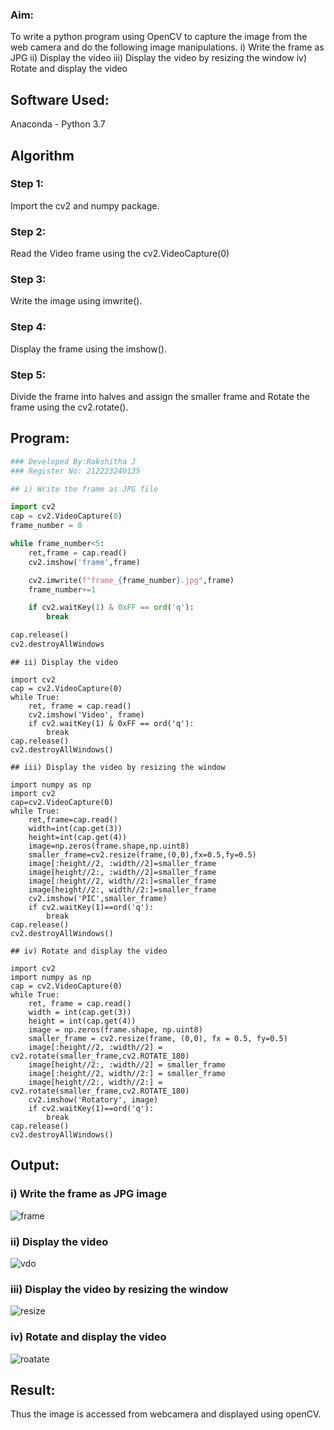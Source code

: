 
### Aim:
To write a python program using OpenCV to capture the image from the web camera and do the following image manipulations.
i) Write the frame as JPG 
ii) Display the video 
iii) Display the video by resizing the window
iv) Rotate and display the video

## Software Used:
Anaconda - Python 3.7
## Algorithm
### Step 1:
Import the cv2 and numpy package.

### Step 2:
Read the Video frame using the cv2.VideoCapture(0)

### Step 3:
Write the image using imwrite().

### Step 4:
Display the frame using the imshow().

### Step 5:
Divide the frame into halves and assign the smaller frame and Rotate the frame using the cv2.rotate().

## Program:
``` Python
### Developed By:Rakshitha J
### Register No: 212223240135

## i) Write the frame as JPG file

import cv2
cap = cv2.VideoCapture(0)
frame_number = 0

while frame_number<5:
    ret,frame = cap.read()
    cv2.imshow('frame',frame)

    cv2.imwrite(f"frame_{frame_number}.jpg",frame)
    frame_number+=1

    if cv2.waitKey(1) & 0xFF == ord('q'):
        break

cap.release()
cv2.destroyAllWindows

```
```
## ii) Display the video

import cv2
cap = cv2.VideoCapture(0)
while True:
    ret, frame = cap.read()
    cv2.imshow('Video', frame)
    if cv2.waitKey(1) & 0xFF == ord('q'):
        break
cap.release()
cv2.destroyAllWindows()
```

```
## iii) Display the video by resizing the window

import numpy as np
import cv2
cap=cv2.VideoCapture(0)
while True:
    ret,frame=cap.read()
    width=int(cap.get(3))
    height=int(cap.get(4))
    image=np.zeros(frame.shape,np.uint8)
    smaller_frame=cv2.resize(frame,(0,0),fx=0.5,fy=0.5)
    image[:height//2, :width//2]=smaller_frame
    image[height//2:, :width//2]=smaller_frame
    image[:height//2, width//2:]=smaller_frame
    image[height//2:, width//2:]=smaller_frame
    cv2.imshow('PIC',smaller_frame)
    if cv2.waitKey(1)==ord('q'):
        break
cap.release()
cv2.destroyAllWindows()

```

```
## iv) Rotate and display the video

import cv2
import numpy as np
cap = cv2.VideoCapture(0)
while True:
    ret, frame = cap.read() 
    width = int(cap.get(3))
    height = int(cap.get(4))
    image = np.zeros(frame.shape, np.uint8) 
    smaller_frame = cv2.resize(frame, (0,0), fx = 0.5, fy=0.5)
    image[:height//2, :width//2] = cv2.rotate(smaller_frame,cv2.ROTATE_180)
    image[height//2:, :width//2] = smaller_frame 
    image[:height//2, width//2:] = smaller_frame
    image[height//2:, width//2:] = cv2.rotate(smaller_frame,cv2.ROTATE_180)
    cv2.imshow('Rotatory', image)
    if cv2.waitKey(1)==ord('q'):
        break
cap.release()
cv2.destroyAllWindows()

```
## Output:

### i) Write the frame as JPG image

![frame](https://github.com/user-attachments/assets/9307a1fb-dde5-4689-8ee4-dc57ab741e4a)

### ii) Display the video

![vdo](https://github.com/user-attachments/assets/07f1c785-a1ae-4737-b316-e4ddcfda3a96)

### iii) Display the video by resizing the window

![resize](https://github.com/user-attachments/assets/bf9d0fee-960c-4ffc-b374-bd8e2dfd00d4)

### iv) Rotate and display the video

![roatate](https://github.com/user-attachments/assets/b9f4cef1-8d86-4621-8da3-c6f284ef835f)

## Result:
Thus the image is accessed from webcamera and displayed using openCV.
